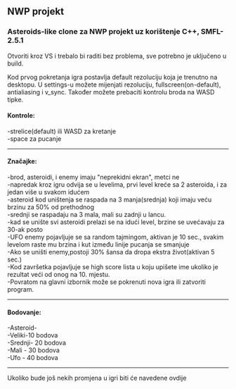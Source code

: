 <h2>NWP projekt</h2>
<h3>Asteroids-like clone za NWP projekt uz korištenje C++, SMFL-2.5.1</h3> 

Otvoriti kroz VS i trebalo bi raditi bez problema, sve potrebno je uključeno u build.

Kod prvog pokretanja igra postavlja default rezoluciju koja je trenutno na desktopu.
U settings-u možete mijenjati rezoluciju, fullscreen(on-default), antialiasing i v_sync.
Također možete prebaciti kontrolu broda na WASD tipke.

<h4>Kontrole:</h4>
 -strelice(default) ili WASD za kretanje<br>
 -space za pucanje<br>
 <hr>
<h4>Značajke:</h4>
  -brod, asteroidi, i enemy imaju "neprekidni ekran", metci ne<br>
  -napredak kroz igru odvija se u levelima, prvi level kreće sa 2 asteroida, i za jedan više u svakom idućem<br>
  -asteroid kod uništenja se raspada na 3 manja(srednja) koji imaju veću brzinu za 50% od prethodnog<br>
  -srednji se raspadaju na 3 mala, mali su zadnji u lancu.<br>
  -kad se unište svi asteroidi prelazi se na idući level, brzine se uvećavaju za 30-ak posto<br>
  -UFO enemy pojavljuje se sa random tajmingom, aktivan je 10 sec.,
   svakim levelom raste mu brzina i kut između linije pucanja se smanjuje<br>
  -Ako se uništi enemy,postoji 30% šansa da dropa ekstra život(aktivan 5 sec.)<br>
  -Kod završetka pojavljuje se high score lista u koju upišete ime ukoliko je rezultat veći od onog na 10. mjestu.<br>
  -Povratom na glavni izbornik može se pokrenuti nova igra ili zatvoriti program.<br>
  <hr>
  <h4>Bodovanje:</h4>
    -Asteroid-<br>
      -Veliki-10 bodova<br>
      -Srednji- 20 bodova<br>
      -Mali - 30 bodova<br>
    -Ufo - 40 bodova<br>
             <hr>
 Ukoliko bude još nekih promjena u igri biti će navedene ovdije<br> 
